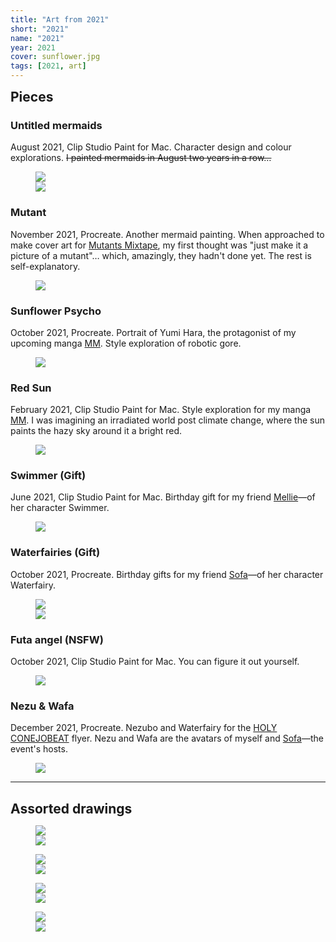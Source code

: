 ```yaml
---
title: "Art from 2021"
short: "2021"
name: "2021"
year: 2021
cover: sunflower.jpg
tags: [2021, art]
---
```


<h2 id="pieces" style="margin-bottom:0.5em;margin-top:0.5em">Pieces</h2>

### Untitled mermaids

August 2021, Clip Studio Paint for Mac. Character design and colour explorations. ~~I painted mermaids in August two years in a row…~~

<figure>
  <div class="img2f">
    <div style="flex:0.75;">
      <img src="{{ site.baseurl }}/assets/art/2021/octo.jpg">
    </div>
    <div style="flex:0.7022930431;">
      <img src="{{ site.baseurl }}/assets/art/2021/mermy.jpg">
    </div>
  </div>
</figure>

### Mutant

November 2021, Procreate. Another mermaid painting. When approached to make cover art for <a href="{{ site.baseurl }}/work/mutants">Mutants Mixtape</a>, my first thought was "just make it a picture of a mutant"… which, amazingly, they hadn't done yet. The rest is self-explanatory.

<figure>
  <img src="{{ site.baseurl }}/assets/art/2021/mutant.jpg">
</figure>

### Sunflower Psycho

October 2021, Procreate. Portrait of Yumi Hara, the protagonist of my upcoming manga <a href="{{ site.baseurl }}/work/mm">MM</a>. Style exploration of robotic gore.

<figure>
  <img src="{{ site.baseurl }}/assets/art/2021/sunflower.jpg">
</figure>

### Red Sun

February 2021, Clip Studio Paint for Mac. Style exploration for my manga <a href="{{ site.baseurl }}/work/mm">MM</a>. I was imagining an irradiated world post climate change, where the sun paints the hazy sky around it a bright red.

<figure>
  <img src="{{ site.baseurl }}/assets/art/2021/redsun2.jpg">
</figure>

### Swimmer (Gift)

June 2021, Clip Studio Paint for Mac. Birthday gift for my friend <a href="https://twitter.com/qqqqDaubentonia">Mellie</a>—of her character Swimmer.

<figure>
  <img src="{{ site.baseurl }}/assets/art/2021/swimmer.jpg">
</figure>

### Waterfairies (Gift)

October 2021, Procreate. Birthday gifts for my friend <a href="http://yogurt200.com">Sofa</a>—of her character Waterfairy.

<figure>
  <div class="img2f">
    <div style="flex:0.666666666;">
      <img src="{{ site.baseurl }}/assets/art/2021/waterfairy.jpg">
    </div>
    <div style="flex:1.25;">
      <img src="{{ site.baseurl }}/assets/art/2021/wafa.jpg">
    </div>
  </div>
</figure>

### Futa angel (NSFW)

October 2021, Clip Studio Paint for Mac. You can figure it out yourself.

<figure>
  <img src="{{ site.baseurl }}/assets/art/2021/futaheaven.jpg">
</figure>

### Nezu & Wafa

December 2021, Procreate. Nezubo and Waterfairy for the <a href="{{ site.baseurl }}/work/conejobeat/#holy-conejobeat">HOLY CONEJOBEAT</a> flyer. Nezu and Wafa are the avatars of myself and <a href="http://yogurt200.com">Sofa</a>—the event's hosts.

<figure>
  <img src="{{ site.baseurl }}/assets/art/2021/holy-chibis.jpg">
</figure>

* * *

<h2 id="assorted-drawings" style="margin-bottom:0.5em">Assorted drawings</h2>

<figure>
  <div class="img2f">
    <div style="flex:1;">
      <img src="{{ site.baseurl }}/assets/art/2021/drawings/bettys.jpg">
    </div>
    <div style="flex:0.4013429752;">
      <img src="{{ site.baseurl }}/assets/art/2021/drawings/smugnezu.jpg">
    </div>
  </div>
</figure>

<figure>
  <div class="img2f">
    <div style="flex:0.6345072507;">
      <img src="{{ site.baseurl }}/assets/art/2021/drawings/cutieyang.jpg">
    </div>
    <div style="flex:0.9516041327;">
      <img src="{{ site.baseurl }}/assets/art/2021/drawings/yangdrunk.jpg">
    </div>
  </div>
</figure>

<figure>
  <div class="img2f">
    <div style="flex:1.1460101868;">
      <img src="{{ site.baseurl }}/assets/art/2021/drawings/ming.jpg">
    </div>
    <div style="flex:0.985823337;">
      <img src="{{ site.baseurl }}/assets/art/2021/drawings/robotys.jpg">
    </div>
  </div>
</figure>

<figure>
  <div class="img2f">
    <div style="flex:1.1094117647;">
      <img src="{{ site.baseurl }}/assets/art/2021/drawings/cutierobots.jpg">
    </div>
    <div style="flex:1.4915360502;">
      <img src="{{ site.baseurl }}/assets/art/2021/drawings/tmodels.jpg">
    </div>
  </div>
</figure>

<!-- <figure>
  <img src="{{ site.baseurl }}/assets/art/2021/hug.jpg">
</figure> -->